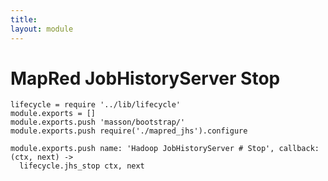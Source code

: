 ```yaml
---
title: 
layout: module
---
```


# MapRed JobHistoryServer Stop

    lifecycle = require '../lib/lifecycle'
    module.exports = []
    module.exports.push 'masson/bootstrap/'
    module.exports.push require('./mapred_jhs').configure

    module.exports.push name: 'Hadoop JobHistoryServer # Stop', callback: (ctx, next) ->
      lifecycle.jhs_stop ctx, next
